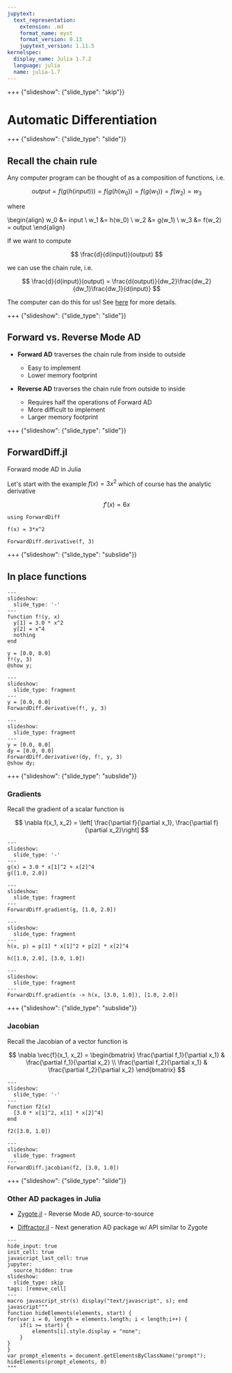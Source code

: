 ```yaml
---
jupytext:
  text_representation:
    extension: .md
    format_name: myst
    format_version: 0.13
    jupytext_version: 1.11.5
kernelspec:
  display_name: Julia 1.7.2
  language: julia
  name: julia-1.7
---
```


+++ {"slideshow": {"slide_type": "skip"}}

# Automatic Differentiation

+++ {"slideshow": {"slide_type": "slide"}}

## Recall the chain rule

Any computer program can be thought of as a composition of functions, i.e.

$$
output = f(g(h(input))) = f(g(h(w_0)) = f(g(w_1)) = f(w_2) = w_3
$$

where

\begin{align}
w_0 &= input \\
w_1 &= h(w_0) \\
w_2 &= g(w_1) \\
w_3 &= f(w_2) = output
\end{align}

If we want to compute

$$
\frac{d}{d(input)}(output)
$$

we can use the chain rule, i.e.

$$
\frac{d}{d(input)}(output) = \frac{d(output)}{dw_2}\frac{dw_2}{dw_1}\frac{dw_1}{d(input)}
$$


The computer can do this for us!  See [here](https://en.wikipedia.org/wiki/Automatic_differentiation) for more details.

+++ {"slideshow": {"slide_type": "slide"}}

## Forward vs. Reverse Mode AD

 * **Forward AD** traverses the chain rule from inside to outside
     * Easy to implement
     * Lower memory footprint
     
     
 * **Reverse AD** traverses the chain rule from outside to inside
     * Requires half the operations of Forward AD
     * More difficult to implement 
     * Larger memory footprint

+++ {"slideshow": {"slide_type": "slide"}}

## ForwardDiff.jl 

Forward mode AD in Julia

Let's start with the example $f(x) = 3 x^2$ which of course has the analytic derivative

$$
f'(x) = 6 x
$$

```{code-cell}
using ForwardDiff

f(x) = 3*x^2

ForwardDiff.derivative(f, 3)
```

+++ {"slideshow": {"slide_type": "subslide"}}

## In place functions

```{code-cell}
---
slideshow:
  slide_type: '-'
---
function f!(y, x)
  y[1] = 3.0 * x^2
  y[2] = x^4
  nothing
end

y = [0.0, 0.0]
f!(y, 3)
@show y;
```

```{code-cell}
---
slideshow:
  slide_type: fragment
---
y = [0.0, 0.0]
ForwardDiff.derivative(f!, y, 3)
```

```{code-cell}
---
slideshow:
  slide_type: fragment
---
y = [0.0, 0.0]
dy = [0.0, 0.0]
ForwardDiff.derivative!(dy, f!, y, 3)
@show dy;
```

+++ {"slideshow": {"slide_type": "subslide"}}

### Gradients

Recall the gradient of a scalar function is

$$
\nabla f(x_1, x_2) = \left[ \frac{\partial f}{\partial x_1}, \frac{\partial f}{\partial x_2}\right]
$$

```{code-cell}
---
slideshow:
  slide_type: '-'
---
g(x) = 3.0 * x[1]^2 + x[2]^4
g([1.0, 2.0])
```

```{code-cell}
---
slideshow:
  slide_type: fragment
---
ForwardDiff.gradient(g, [1.0, 2.0])
```

```{code-cell}
---
slideshow:
  slide_type: fragment
---
h(x, p) = p[1] * x[1]^2 + p[2] * x[2]^4

h([1.0, 2.0], [3.0, 1.0])
```

```{code-cell}
---
slideshow:
  slide_type: fragment
---
ForwardDiff.gradient(x -> h(x, [3.0, 1.0]), [1.0, 2.0])
```

+++ {"slideshow": {"slide_type": "subslide"}}

### Jacobian

Recall the Jacobian of a vector function is

$$
\nabla \vec{f}(x_1, x_2) = 
\begin{bmatrix}
\frac{\partial f_1}{\partial x_1} & \frac{\partial f_1}{\partial x_2} \\
\frac{\partial f_2}{\partial x_1} & \frac{\partial f_2}{\partial x_2}
\end{bmatrix}
$$

```{code-cell}
---
slideshow:
  slide_type: '-'
---
function f2(x)
  [3.0 * x[1]^2, x[1] * x[2]^4]
end

f2([3.0, 1.0])
```

```{code-cell}
---
slideshow:
  slide_type: fragment
---
ForwardDiff.jacobian(f2, [3.0, 1.0])
```

+++ {"slideshow": {"slide_type": "slide"}}

### Other AD packages in Julia

 * [Zygote.jl](https://fluxml.ai/Zygote.jl/latest/) - Reverse Mode AD, source-to-source
 
 * [Diffractor.jl](https://github.com/JuliaDiff/Diffractor.jl) - Next generation AD package w/ API similar to Zygote

```{code-cell}
---
hide_input: true
init_cell: true
javascript_last_cell: true
jupyter:
  source_hidden: true
slideshow:
  slide_type: skip
tags: [remove_cell]
---
macro javascript_str(s) display("text/javascript", s); end
javascript"""
function hideElements(elements, start) {
for(var i = 0, length = elements.length; i < length;i++) {
    if(i >= start) {
        elements[i].style.display = "none";
    }
}
}
var prompt_elements = document.getElementsByClassName("prompt");
hideElements(prompt_elements, 0)
"""
```
